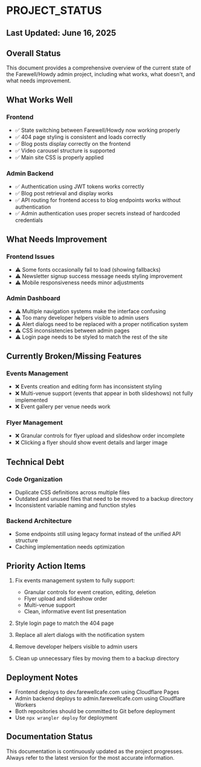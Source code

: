 # PROJECT_STATUS

## Last Updated: June 16, 2025

## Overall Status

This document provides a comprehensive overview of the current state of the Farewell/Howdy admin project, including what works, what doesn't, and what needs improvement.

## What Works Well

### Frontend

- ✅ State switching between Farewell/Howdy now working properly
- ✅ 404 page styling is consistent and loads correctly
- ✅ Blog posts display correctly on the frontend
- ✅ Video carousel structure is supported
- ✅ Main site CSS is properly applied

### Admin Backend

- ✅ Authentication using JWT tokens works correctly
- ✅ Blog post retrieval and display works
- ✅ API routing for frontend access to blog endpoints works without authentication
- ✅ Admin authentication uses proper secrets instead of hardcoded credentials

## What Needs Improvement

### Frontend Issues

- ⚠️ Some fonts occasionally fail to load (showing fallbacks)
- ⚠️ Newsletter signup success message needs styling improvement
- ⚠️ Mobile responsiveness needs minor adjustments

### Admin Dashboard

- ⚠️ Multiple navigation systems make the interface confusing
- ⚠️ Too many developer helpers visible to admin users
- ⚠️ Alert dialogs need to be replaced with a proper notification system
- ⚠️ CSS inconsistencies between admin pages
- ⚠️ Login page needs to be styled to match the rest of the site

## Currently Broken/Missing Features

### Events Management

- ❌ Events creation and editing form has inconsistent styling
- ❌ Multi-venue support (events that appear in both slideshows) not fully implemented
- ❌ Event gallery per venue needs work

### Flyer Management

- ❌ Granular controls for flyer upload and slideshow order incomplete
- ❌ Clicking a flyer should show event details and larger image

## Technical Debt

### Code Organization

- Duplicate CSS definitions across multiple files
- Outdated and unused files that need to be moved to a backup directory
- Inconsistent variable naming and function styles

### Backend Architecture

- Some endpoints still using legacy format instead of the unified API structure
- Caching implementation needs optimization

## Priority Action Items

1. Fix events management system to fully support:
   - Granular controls for event creation, editing, deletion
   - Flyer upload and slideshow order
   - Multi-venue support
   - Clean, informative event list presentation

2. Style login page to match the 404 page

3. Replace all alert dialogs with the notification system

4. Remove developer helpers visible to admin users

5. Clean up unnecessary files by moving them to a backup directory

## Deployment Notes

- Frontend deploys to dev.farewellcafe.com using Cloudflare Pages
- Admin backend deploys to admin.farewellcafe.com using Cloudflare Workers
- Both repositories should be committed to Git before deployment
- Use `npx wrangler deploy` for deployment

## Documentation Status

This documentation is continuously updated as the project progresses. Always refer to the latest version for the most accurate information.
